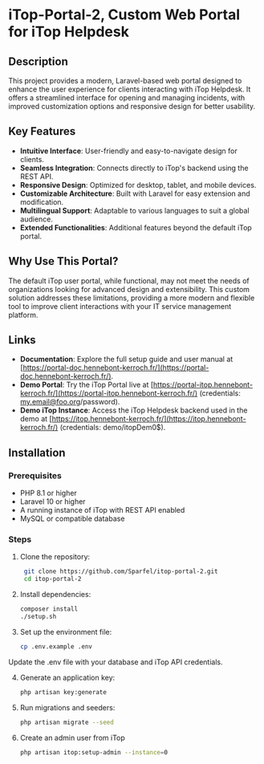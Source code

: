 # iTop-Portal-2, Custom Web Portal for iTop Helpdesk

## Description
This project provides a modern, Laravel-based web portal designed to enhance the user experience for clients interacting with iTop Helpdesk. It offers a streamlined interface for opening and managing incidents, with improved customization options and responsive design for better usability.

## Key Features
- **Intuitive Interface**: User-friendly and easy-to-navigate design for clients.
- **Seamless Integration**: Connects directly to iTop's backend using the REST API.
- **Responsive Design**: Optimized for desktop, tablet, and mobile devices.
- **Customizable Architecture**: Built with Laravel for easy extension and modification.
- **Multilingual Support**: Adaptable to various languages to suit a global audience.
- **Extended Functionalities**: Additional features beyond the default iTop portal.

## Why Use This Portal?
The default iTop user portal, while functional, may not meet the needs of organizations looking for advanced design and extensibility. This custom solution addresses these limitations, providing a more modern and flexible tool to improve client interactions with your IT service management platform.

## Links
- **Documentation**: Explore the full setup guide and user manual at [https://portal-doc.hennebont-kerroch.fr/](https://portal-doc.hennebont-kerroch.fr/).
- **Demo Portal**: Try the iTop Portal live at [https://portal-itop.hennebont-kerroch.fr/](https://portal-itop.hennebont-kerroch.fr/) (credentials: my.email@foo.org/password).
- **Demo iTop Instance**: Access the iTop Helpdesk backend used in the demo at [https://itop.hennebont-kerroch.fr/](https://itop.hennebont-kerroch.fr/) (credentials: demo/itopDem0$).

## Installation

### Prerequisites
- PHP 8.1 or higher
- Laravel 10 or higher
- A running instance of iTop with REST API enabled
- MySQL or compatible database

### Steps
1. Clone the repository:
   ```bash
    git clone https://github.com/Sparfel/itop-portal-2.git
    cd itop-portal-2

2. Install dependencies:
    ```bash
   composer install
   ./setup.sh

3. Set up the environment file:
    ```bash
   cp .env.example .env

Update the .env file with your database and iTop API credentials.

4. Generate an application key:
    ```bash
    php artisan key:generate

5. Run migrations and seeders:
    ```bash
    php artisan migrate --seed
   
6. Create an admin user from iTop
    ```bash
   php artisan itop:setup-admin --instance=0
